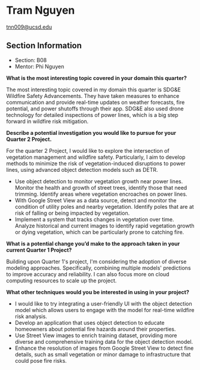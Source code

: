 # Tram Nguyen
tnn009@ucsd.edu

## Section Information
- Section: B08
- Mentor: Phi Nguyen

**What is the most interesting topic covered in your domain this quarter?**

The most interesting topic covered in my domain this quarter is SDG&E Wildfire Safety Advancements. They have taken measures to enhance communication and provide real-time updates on weather forecasts, fire potential, and power shutoffs through their app. SDG&E also used drone technology for detailed inspections of power lines, which is a big step forward in wildfire risk mitigation.


**Describe a potential investigation you would like to pursue for your Quarter 2 Project.**

For the quarter 2 Project, I would like to explore the intersection of vegetation management and wildfire safety. Particularly, I aim to develop methods to minimize the risk of vegetation-induced disruptions to power lines, using advanced object detection models such as DETR.
- Use object detection to monitor vegetation growth near power lines. Monitor the health and growth of street trees, identify those that need trimming. Identify areas where vegetation encroaches on power lines.
- With Google Street View as a data source, detect and monitor the condition of utility poles and nearby vegetation. Identify poles that are at risk of falling or being impacted by vegetation. 
- Implement a system that tracks changes in vegetation over time. Analyze historical and current images to identify rapid vegetation growth or dying vegetation, which can be particularly prone to catching fire.

**What is a potential change you’d make to the approach taken in your current Quarter 1 Project?**

Building upon Quarter 1's project, I'm considering the adoption of diverse modeling approaches. Specifically, combining multiple models' predictions to improve accuracy and reliability. I can also focus more on cloud computing resources to scale up the project.

**What other techniques would you be interested in using in your project?**

- I would like to try integrating a user-friendly UI with the object detection model which allows users to engage with the model for real-time wildfire risk analysis.
- Develop an application that uses object detection to educate homeowners about potential fire hazards around their properties.
- Use Street View images to enrich training dataset, providing more diverse and comprehensive training data for the object detection model.
- Enhance the resolution of images from Google Street View to detect fine details, such as small vegetation or minor damage to infrastructure that could pose fire risks.
